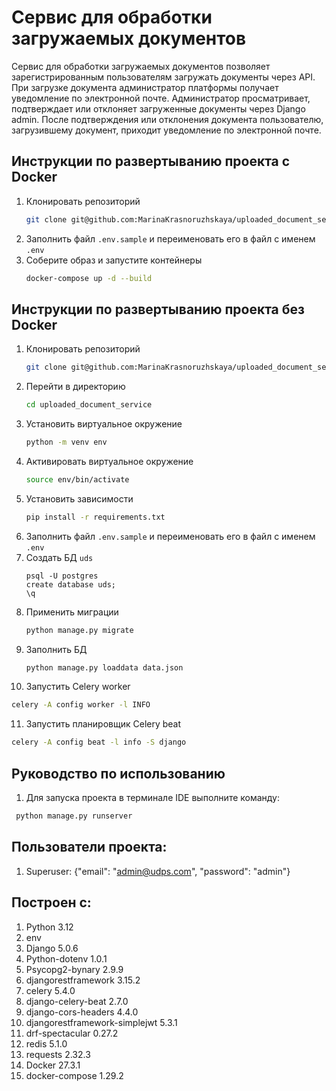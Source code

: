 # Сервис для обработки загружаемых документов

Сервис для обработки загружаемых документов позволяет зарегистрированным пользователям загружать документы через API.
При загрузке документа администратор платформы получает уведомление по электронной почте. Администратор просматривает,
подтверждает или отклоняет загруженные документы через Django admin. После подтверждения или отклонения документа
пользователю, загрузившему документ, приходит уведомление по электронной почте.

## Инструкции по развертыванию проекта с Docker

1. Клонировать репозиторий
   ```sh
   git clone git@github.com:MarinaKrasnoruzhskaya/uploaded_document_service.git
   ```
2. Заполнить файл ```.env.sample``` и переименовать его в файл с именем ```.env```
3. Соберите образ и запустите контейнеры
   ```sh
   docker-compose up -d --build
   ```

## Инструкции по развертыванию проекта без Docker

1. Клонировать репозиторий
   ```sh
   git clone git@github.com:MarinaKrasnoruzhskaya/uploaded_document_service.git
   ```
2. Перейти в директорию
   ```sh
   cd uploaded_document_service
   ```
3. Установить виртуальное окружение
   ```sh
   python -m venv env
   ```
4. Активировать виртуальное окружение
   ```sh
   source env/bin/activate
   ```
5. Установить зависимости
   ```sh
   pip install -r requirements.txt
   ```
6. Заполнить файл ```.env.sample``` и переименовать его в файл с именем ```.env```
7. Создать БД ```uds```
   ```
   psql -U postgres
   create database uds;  
   \q
   ```
8. Применить миграции
    ```sh
   python manage.py migrate
    ```
9. Заполнить БД
    ```sh
   python manage.py loaddata data.json
   ```
10. Запустить Celery worker
   ```sh
   celery -A config worker -l INFO
   ```
11. Запустить планировщик Celery beat
   ```sh
   celery -A config beat -l info -S django
   ```    

## Руководство по использованию

1. Для запуска проекта в терминале IDE выполните команду:

  ```sh
   python manage.py runserver
   ```

## Пользователи проекта:

1. Superuser: {"email": "admin@udps.com", "password": "admin"}

## Построен с:

1. Python 3.12
2. env
3. Django 5.0.6
4. Python-dotenv 1.0.1
5. Psycopg2-bynary 2.9.9
6. djangorestframework 3.15.2
7. celery 5.4.0
8. django-celery-beat 2.7.0
9. django-cors-headers 4.4.0
10. djangorestframework-simplejwt 5.3.1
11. drf-spectacular 0.27.2
12. redis 5.1.0
13. requests 2.32.3
14. Docker 27.3.1
15. docker-compose 1.29.2
